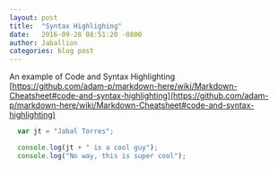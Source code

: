 ```yaml
---
layout: post
title:  "Syntax Highlighing"
date:   2016-09-28 08:51:20 -0800
author: Jaballion
categories: blog post
---
```


An example of Code and Syntax Highlighting  
[https://github.com/adam-p/markdown-here/wiki/Markdown-Cheatsheet#code-and-syntax-highlighting](https://github.com/adam-p/markdown-here/wiki/Markdown-Cheatsheet#code-and-syntax-highlighting)  

```javascript
  var jt = "Jabal Torres";

  console.log(jt + " is a cool guy");
  console.log("No way, this is super cool");

```

